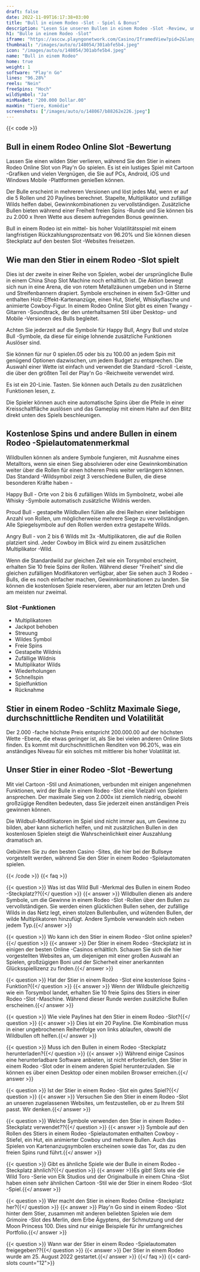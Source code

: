 ```yaml
---
draft: false
date: 2022-11-09T16:17:38+03:00
title: "Bull in einem Rodeo -Slot - Spiel & Bonus"
description: "Lesen Sie unseren Bullen in einem Rodeo -Slot -Review, um das Gameplay und die Funktionen dieses karikaturistischen Spiels zu entdecken. Wir sehen auch, wo wir es mit dem besten Casino -Bonus spielen können."
h1: "Bulle in einem Rodeo -Slot"
iframe: "https://asccw.playngonetwork.com/Casino/IframedView?pid=2&lang=en_US&practice=1&channel=desktop&div=flashobject&width=100%25&height=100%25&user=&password=&ctx=&demo=2&brand=&lobby=&rccurrentsessiontime=0&rcintervaltime=0&rcaccounthistoryurl=&rccontinueurl=&rcexiturl=&rchistoryurlmode=&autoplaylimits=0&autoplayreset=0&callback=flashCallback&rcmga=&resourcelevel=0&hasjackpots=False&country=&pauseplay=&playlimit=&selftest=&sessiontime=&gid=bullinarodeo&gameId=646"
thumbnail: "/images/auto/o/148054/301abfe5b4.jpeg"
icon: "/images/auto/o/148054/301abfe5b4.jpeg"
name: "Bull in einem Rodeo"
home: true
weight: 1
software: "Play'n Go"
lines: "96.28%"
reels: "Nein"
freeSpins: "Hoch"
wildSymbol: "Ja"
minMaxBet: "200.000 Dollar.00"
maxWin: "Tiere, Komödie"
screenshots: ["/images/auto/o/148067/b88262e226.jpeg"]
---
```


{{< code >}}<h2>Bull in einem Rodeo Online Slot -Bewertung</h2><p>Lassen Sie einen wilden Stier verlieren, während Sie den Stier in einem Rodeo Online Slot von Play'n Go spielen. Es ist ein lustiges Spiel mit Cartoon -Grafiken und vielen Vergnügen, die Sie auf PCs, Android, iOS und Windows Mobile -Plattformen genießen können.</p><p>Der Bulle erscheint in mehreren Versionen und löst jedes Mal, wenn er auf die 5 Rollen und 20 Paylines berechnet. Stapelte, Multiplikator und zufällige Wilds helfen dabei, Gewinnkombinationen zu vervollständigen. Zusätzliche Bullen bieten während einer Freiheit freien Spins -Runde und Sie können bis zu 2.000 x Ihren Wette aus diesem aufregenden Bonus gewinnen. </p><p>Bull in einem Rodeo ist ein mittel- bis hoher Volatilitätsspiel mit einem langfristigen Rückzahlungsprozentsatz von 96.20% und Sie können diesen Steckplatz auf den besten Slot -Websites freisetzen.</p><h2>Wie man den Stier in einem Rodeo -Slot spielt</h2><p>Dies ist der zweite in einer Reihe von Spielen, wobei der ursprüngliche Bulle in einem China Shop Slot Machine noch erhältlich ist. Die Aktion bewegt sich nun in eine Arena, die von rotem Metallzäunen umgeben und in Sterne und Streifenbannern drapiert. Symbole erscheinen in einem 5x3-Gitter und enthalten Holz-Effekt-Kartenanzüge, einen Hut, Stiefel, Whiskyflasche und animierte Cowboy-Figur. In einem Rodeo Online Slot gibt es einen Twangy -Gitarren -Soundtrack, der den unterhaltsamen Stil über Desktop- und Mobile -Versionen des Bulls begleitet.</p><p>Achten Sie jederzeit auf die Symbole für Happy Bull, Angry Bull und stolze Bull -Symbole, da diese für einige lohnende zusätzliche Funktionen Auslöser sind.</p><p>Sie können für nur 0 spielen.05 oder bis zu 100.00 an jedem Spin mit genügend Optionen dazwischen, um jedem Budget zu entsprechen. Die Auswahl einer Wette ist einfach und verwendet die Standard -Scroll -Leiste, die über den größten Teil der Play'n Go -Reichweite verwendet wird. </p><p>Es ist ein 20-Linie. Tasten. Sie können auch Details zu den zusätzlichen Funktionen lesen, z.</p><p>Die Spieler können auch eine automatische Spins über die Pfeile in einer Kreisschaltfläche auslösen und das Gameplay mit einem Hahn auf den Blitz direkt unten des Spiels beschleunigen.</p><h2>Kostenlose Spins und andere Bullen in einem Rodeo -Spielautomatenmerkmal</h2><p>Wildbullen können als andere Symbole fungieren, mit Ausnahme eines Metalltors, wenn sie einen Sieg absolvieren oder eine Gewinnkombination weiter über die Rollen für einen höheren Preis weiter verlängern können. Das Standard -Wildsymbol zeigt 3 verschiedene Bullen, die diese besonderen Kräfte haben -</p><p>Happy Bull - Orte von 2 bis 6 zufälligen Wilds im Symbolnetz, wobei alle Whisky -Symbole automatisch zusätzliche Wildnis werden.</p><p>Proud Bull - gestapelte Wildbullen füllen alle drei Reihen einer beliebigen Anzahl von Rollen, um möglicherweise mehrere Siege zu vervollständigen. Alle Spiegelsymbole auf den Rollen werden extra gestapelte Wilds.</p><p>Angry Bull - von 2 bis 6 Wilds mit 3x -Multiplikatoren, die auf die Rollen platziert sind. Jeder Cowboy im Blick wird zu einem zusätzlichen Multiplikator -Wild. </p><p>Wenn die Standardwild zur gleichen Zeit wie ein Torsymbol erscheint, erhalten Sie 10 freie Spins der Rollen. Während dieser "Freiheit" sind die gleichen zufälligen Modifikatoren verfügbar, aber Sie sehen auch 3 Rodeo -Bulls, die es noch einfacher machen, Gewinnkombinationen zu landen. Sie können die kostenlosen Spiele reservieren, aber nur am letzten Dreh und am meisten nur zweimal. </p><h3>
Slot -Funktionen</h3><ul>
<li></span>
Multiplikatoren</li>
<li></span>
Jackpot behoben</li>
<li></span>
Streuung</li>
<li></span>
Wildes Symbol</li>
<li></span>
Freie Spins</li>
<li></span>
Gestapelte Wildnis</li>
<li></span>
Zufällige Wildnis</li>
<li></span>
Multiplikator Wilds</li>
<li></span>
Wiederholungen</li>
<li></span>
Schnellspin</li>
<li></span>
Spielfunktion</li>
<li></span>
Rücknahme</li></ul><h2>Stier in einem Rodeo -Schlitz Maximale Siege, durchschnittliche Renditen und Volatilität</h2><p>Der 2.000 -fache höchste Preis entspricht 200.000.00 auf der höchsten Wette -Ebene, die etwas geringer ist, als Sie bei vielen anderen Online Slots finden. Es kommt mit durchschnittlichen Renditen von 96.20%, was ein anständiges Niveau für ein solches mit mittlerer bis hoher Volatilität ist. </p><h2>Unser Stier in einer Rodeo -Slot -Bewertung</h2><p>Mit viel Cartoon -Stil und Animationen, verbunden mit einigen angenehmen Funktionen, wird der Bulle in einem Rodeo -Slot eine Vielzahl von Spielern ansprechen. Der maximale Sieg von 2.000x ist ziemlich niedrig, obwohl großzügige Renditen bedeuten, dass Sie jederzeit einen anständigen Preis gewinnen können. </p><p>Die Wildbull-Modifikatoren im Spiel sind nicht immer aus, um Gewinne zu bilden, aber kann sicherlich helfen, und mit zusätzlichen Bullen in den kostenlosen Spielen steigt die Wahrscheinlichkeit einer Auszahlung dramatisch an.</p><p>Gebühren Sie zu den besten Casino -Sites, die hier bei der Bullseye vorgestellt werden, während Sie den Stier in einem Rodeo -Spielautomaten spielen.</p>
{{< /code >}}
{{< faq >}}

{{< question >}} Was ist das Wild Bull -Merkmal des Bullen in einem Rodeo -Steckplatz??{{</ question >}}
{{< answer >}} Wildbullen dienen als andere Symbole, um die Gewinne in einem Rodeo -Slot -Rollen über den Bullen zu vervollständigen. Sie werden einen glücklichen Bullen sehen, der zufällige Wilds in das Netz legt, einen stolzen Bullenbullen, und wütenden Bullen, der wilde Multiplikatoren hinzufügt. Andere Symbole verwandeln sich neben jedem Typ.{{</ answer >}}

{{< question >}} Wo kann ich den Stier in einem Rodeo -Slot online spielen?{{</ question >}}
{{< answer >}} Der Stier in einem Rodeo -Steckplatz ist in einigen der besten Online -Casinos erhältlich. Schauen Sie sich die hier vorgestellten Websites an, um diejenigen mit einer großen Auswahl an Spielen, großzügigen Boni und der Sicherheit einer anerkannten Glücksspiellizenz zu finden.{{</ answer >}}

{{< question >}} Hat der Stier in einem Rodeo -Slot eine kostenlose Spins -Funktion?{{</ question >}}
{{< answer >}} Wenn der Wildbulle gleichzeitig wie ein Torsymbol landet, erhalten Sie 10 freie Spins des Stiers in einer Rodeo -Slot -Maschine. Während dieser Runde werden zusätzliche Bullen erscheinen.{{</ answer >}}

{{< question >}} Wie viele Paylines hat den Stier in einem Rodeo -Slot?{{</ question >}}
{{< answer >}} Dies ist ein 20 Payline. Die Kombination muss in einer ungebrochenen Reihenfolge von links ablaufen, obwohl die Wildbullen oft helfen.{{</ answer >}}

{{< question >}} Muss ich den Bullen in einem Rodeo -Steckplatz herunterladen?{{</ question >}}
{{< answer >}} Während einige Casinos eine herunterladbare Software anbieten, ist nicht erforderlich, den Stier in einem Rodeo -Slot oder in einem anderen Spiel herunterzuladen. Sie können es über einen Desktop oder einen mobilen Browser erreichen.{{</ answer >}}

{{< question >}} Ist der Stier in einem Rodeo -Slot ein gutes Spiel?{{</ question >}}
{{< answer >}} Versuchen Sie den Stier in einem Rodeo -Slot an unseren zugelassenen Websites, um festzustellen, ob er zu Ihrem Stil passt. Wir denken.{{</ answer >}}

{{< question >}} Welche Symbole verwenden den Stier in einem Rodeo -Steckplatz verwendet??{{</ question >}}
{{< answer >}} Symbole auf den Rollen des Stiers in einem Rodeo -Spielautomaten enthalten Cowboy -Stiefel, ein Hut, ein animierter Cowboy und mehrere Bullen. Auch das Spielen von Kartenanzugsymbolen erscheinen sowie das Tor, das zu den freien Spins rund führt.{{</ answer >}}

{{< question >}} Gibt es ähnliche Spiele wie der Bulle in einem Rodeo -Steckplatz ähnlich?{{</ question >}}
{{< answer >}}Es gibt! Slots wie die Wild Toro -Serie von Elk Studios und der Originalbulle in einem China -Slot haben einen sehr ähnlichen Cartoon -Stil wie der Stier in einem Rodeo -Slot -Spiel.{{</ answer >}}

{{< question >}} Wer macht den Stier in einem Rodeo Online -Steckplatz her?{{</ question >}}
{{< answer >}} Play'n Go sind in einem Rodeo -Slot hinter dem Stier, zusammen mit anderen beliebten Spielen wie dem Grimoire -Slot des Merlin, dem Erbe Ägyptens, der Schmutzung und der Moon Princess 100. Dies sind nur einige Beispiele für ihr umfangreiches Portfolio.{{</ answer >}}

{{< question >}} Wann war der Stier in einem Rodeo -Spielautomaten freigegeben??{{</ question >}}
{{< answer >}} Der Stier in einem Rodeo wurde am 25. August 2022 gestartet.{{</ answer >}}
{{</ faq >}}
{{< card-slots count="12">}}